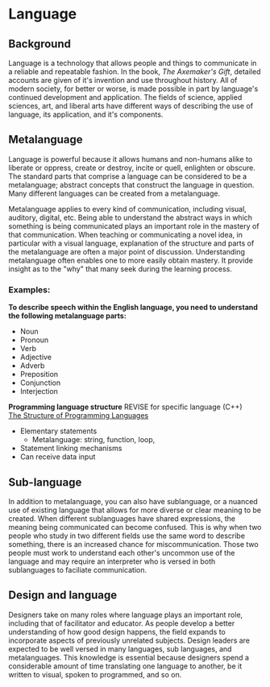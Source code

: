 # Language
## Background

Language is a technology that allows people and things to communicate in a reliable and repeatable fashion. In the book, *The Axemaker's Gift*, detailed accounts are given of it's invention and use throughout history. All of modern society, for better or worse, is made possible in part by language's continued development and application. The fields of science, applied sciences, art, and liberal arts have different ways of describing the use of language, its application, and it's components.

## Metalanguage
Language is powerful because it allows humans and non-humans alike to liberate or oppress, create or destroy, incite or quell, enlighten or obscure. The standard parts that comprise a language can be considered to be a metalanguage; abstract concepts that construct the language in question. Many different languages can be created from a metalanguage.

Metalanguage applies to every kind of communication, including visual, auditory, digital, etc. Being able to understand the abstract ways in which something is being communicated plays an important role in the mastery of that communication. When teaching or communicating a novel idea, in particular with a visual language, explanation of the structure and parts of the metalanguage are often a major point of discussion. Understanding metalanguage often enables one to more easily obtain mastery. It provide insight as to the "why" that many seek during the learning process.

### Examples:
**To describe speech within the English language, you need to understand the following metalanguage parts:**
* Noun
* Pronoun
* Verb
* Adjective
* Adverb
* Preposition
* Conjunction
* Interjection

**Programming language structure**  REVISE for specific language (C++)  
[The Structure of Programming Languages](http://delivery.acm.org/10.1145/370000/365175/p67-raphael.pdf?ip=146.186.230.6&id=365175&acc=ACTIVE%20SERVICE&key=A792924B58C015C1%2E782FA3A5BE459501%2E4D4702B0C3E38B35%2E4D4702B0C3E38B35&CFID=789403744&CFTOKEN=78558408&__acm__=1464020369_08a079d35c6f266dab72d91e4da148b1)  
* Elementary statements
  * Metalanguage: string, function, loop, 
* Statement linking mechanisms
* Can receive data input

## Sub-language
In addition to metalanguage, you can also have sublanguage, or a nuanced use of existing language that allows for more diverse or clear meaning to be created. When different sublanguages have shared expressions, the meaning being communicated can become confused. This is why when two people who study in two different fields use the same word to describe something, there is an increased chance for miscommunication. Those two people must work to understand each other's uncommon use of the language and may require an interpreter who is versed in both sublanguages to faciliate communication.

## Design and language
Designers take on many roles where language plays an important role, including that of facilitator and educator. As people develop a better understanding of how good design happens, the field expands to incorporate aspects of previously unrelated subjects. Design leaders are expected to be well versed in many languages, sub languages, and metalanguages. This knowledge is essential because designers spend a considerable amount of time translating one language to another, be it written to visual, spoken to programmed, and so on. 